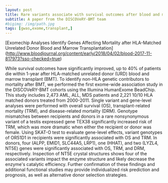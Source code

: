 ```yaml
---
layout: post
title: Rare variants associate with survival outcomes after blood and marrow transplant
subtitle: A paper from the DISCOVeRY-BMT team
#bigimg: /img/path.jpg
tags: [gwas,exome,transplant,]
---
```


[Exomechip Analyses Identify Genes Affecting Mortality after HLA-Matched Unrelated Donor Blood and Marrow Transplantation] (http://www.bloodjournal.org/content/early/2018/04/02/blood-2017-11-817973?sso-checked=true)

While survival outcomes have significantly improved, up to 40% of patients die within 1-year after HLA-matched unrelated donor (URD) blood and marrow transplant (BMT). To identify non-HLA genetic contributors to mortality after BMT, we performed the first exome-wide association study in the DISCOVeRY-BMT cohorts using the Illumina HumanExome BeadChip. This study includes 2,473 AML, ALL, MDS patients and 2,221 10/10 HLA matched donors treated from 2000-2011. Single variant and gene-level analyses were performed with overall survival (OS), transplant-related mortality (TRM), and disease-related mortality (DRM). Genotype mismatches between recipients and donors in a rare nonsynonymous variant of a testis expressed gene TEX38 significantly increased risk of TRM, which was more dramatic when either the recipient or donor was female. Using SKAT-O test to evaluate gene-level effects, variant genotypes of OR51D1 in recipients were significantly associated with OS and TRM. In donors, four (ALPP, EMID1, SLC44A5, LRP1), one (HHAT), and two (LYZL4, NT5E) genes were significantly associated with OS, TRM, and DRM, respectively. Inspection of NT5E crystal structures shows four of the associated variants impact the enzyme structure and likely decrease the enzyme's catalytic efficiency. Further confirmation of these findings and additional functional studies may provide individualized risk prediction and prognosis, as well as alternative donor selection strategies.
